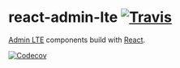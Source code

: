 # react-admin-lte [![Travis][build-badge]][build]

[Admin LTE][adminlte] components build with [React][react].

[![Codecov][codecov-badge]][codecov]

[adminlte]: https://almsaeedstudio.com/preview
[react]: http://facebook.github.io/react/

[build-badge]: https://travis-ci.org/jonmpqts/reactjs-admin-lte.svg?branch=master
[build]: https://travis-ci.org/jonmpqts/reactjs-admin-lte

[codecov-badge]: https://codecov.io/gh/jonmpqts/reactjs-admin-lte/branch/master/graph/badge.svg
[codecov]: https://codecov.io/gh/jonmpqts/reactjs-admin-lte
